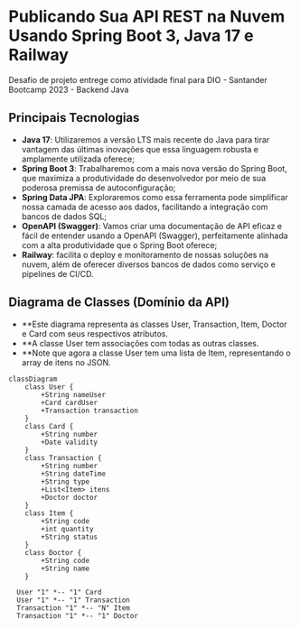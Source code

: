 # Publicando Sua API REST na Nuvem Usando Spring Boot 3, Java 17 e Railway

Desafio de projeto entrege como atividade final para DIO - Santander Bootcamp 2023 - Backend Java


## Principais Tecnologias
- **Java 17**: Utilizaremos a versão LTS mais recente do Java para tirar vantagem das últimas inovações que essa linguagem robusta e amplamente utilizada oferece;
- **Spring Boot 3**: Trabalharemos com a mais nova versão do Spring Boot, que maximiza a produtividade do desenvolvedor por meio de sua poderosa premissa de autoconfiguração;
- **Spring Data JPA**: Exploraremos como essa ferramenta pode simplificar nossa camada de acesso aos dados, facilitando a integração com bancos de dados SQL;
- **OpenAPI (Swagger)**: Vamos criar uma documentação de API eficaz e fácil de entender usando a OpenAPI (Swagger), perfeitamente alinhada com a alta produtividade que o Spring Boot oferece;
- **Railway**: facilita o deploy e monitoramento de nossas soluções na nuvem, além de oferecer diversos bancos de dados como serviço e pipelines de CI/CD.

## Diagrama de Classes (Domínio da API)

- **Este diagrama representa as classes User, Transaction, Item, Doctor e Card com seus respectivos atributos. 
- **A classe User tem associações com todas as outras classes. 
- **Note que agora a classe User tem uma lista de Item, representando o array de itens no JSON.

```mermaid
classDiagram
    class User {
        +String nameUser
        +Card cardUser
        +Transaction transaction
    }
    class Card {
        +String number
        +Date validity
    }
    class Transaction {
        +String number
        +String dateTime
        +String type
        +List<Item> itens
        +Doctor doctor
    }
    class Item {
        +String code
        +int quantity
        +String status
    }
    class Doctor {
        +String code
        +String name
    }

  User "1" *-- "1" Card
  User "1" *-- "1" Transaction  
  Transaction "1" *-- "N" Item
  Transaction "1" *-- "1" Doctor
```
